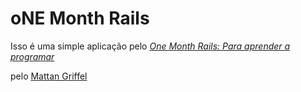 # oNE Month Rails

Isso é uma simple aplicação pelo
[*One Month Rails: Para aprender a programar*](http://onemonthrails.com)

pelo [Mattan Griffel](http://mattangriffel.com)
